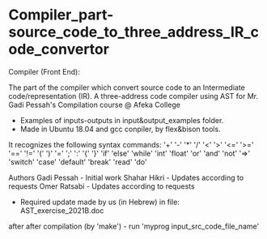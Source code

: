 # Compiler_part-source_code_to_three_address_IR_code_convertor
Compiler (Front End):

The part of the compiler which convert source code to an Intermediate code/representation (IR).
A three-address code compiler using AST for Mr.
Gadi Pessah's Compilation course @ Afeka College

* Examples of inputs-outputs in input&output_examples folder.
* Made in Ubuntu 18.04 and gcc conpiler, by flex&bison tools.

It recognizes the following syntax commands:
'+'
'-'
'*'
'/'
'<'
'>'
'<='
'>='
'=='
'!='
'('
')'
'='
';'
':'
'{'
'}'
'if'
'else'
'while'
'int'
'float'
'or'
'and'
'not'
'=>'
'switch'
'case'
'default'
'break'
'read'
'do'



Authors
Gadi Pessah - Initial work
Shahar Hikri - Updates according to requests
Omer Ratsabi - Updates according to requests

* Required update made by us (in Hebrew) in file: AST_exercise_2021B.doc

after after compilation (by 'make') - run 'myprog input_src_code_file_name'
